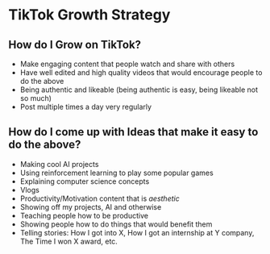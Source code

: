 # TikTok Growth Strategy

## How do I Grow on TikTok?

- Make engaging content that people watch and share with others
- Have well edited and high quality videos that would encourage people to do the above
- Being authentic and likeable (being authentic is easy, being likeable not so much)
- Post multiple times a day very regularly

## How do I come up with Ideas that make it easy to do the above?

- Making cool AI projects
- Using reinforcement learning to play some popular games
- Explaining computer science concepts
- Vlogs
- Productivity/Motivation content that is *aesthetic*
- Showing off my projects, AI and otherwise
- Teaching people how to be productive
- Showing people how to do things that would benefit them
- Telling stories: How I got into X, How I got an internship at Y company, The Time I won X award, etc.
